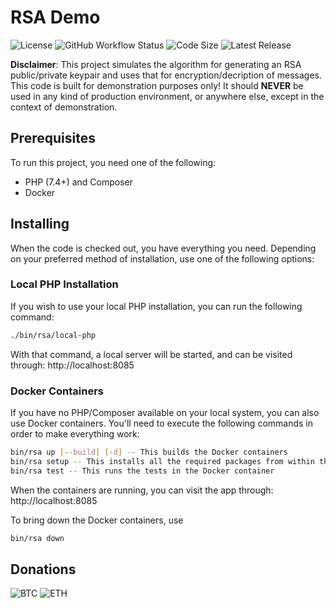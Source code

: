 # RSA Demo
![License](https://img.shields.io/github/license/ypho/rsa)
![GitHub Workflow Status](https://img.shields.io/github/workflow/status/ypho/rsa/Installation%20&%20Tests)
![Code Size](https://img.shields.io/github/languages/code-size/ypho/rsa)
![Latest Release](https://img.shields.io/github/v/release/ypho/rsa)

**Disclaimer**: This project simulates the algorithm for generating an RSA public/private keypair and uses that for
encryption/decription of messages. This code is built for demonstration purposes only! It should **NEVER** be used in 
any kind of production environment, or anywhere else, except in the context of demonstration.

## Prerequisites
To run this project, you need one of the following:
- PHP (7.4+) and Composer
- Docker

## Installing
When the code is checked out, you have everything you need. Depending on your preferred method of installation, use
one of the following options:

### Local PHP Installation
If you wish to use your local PHP installation, you can run the following command:
```bash
./bin/rsa/local-php
```
With that command, a local server will be started, and can be visited through: http://localhost:8085

### Docker Containers
If you have no PHP/Composer available on your local system, you can also use Docker containers. You'll need to 
execute the following commands in order to make everything work:
```bash
bin/rsa up [--build] [-d] -- This builds the Docker containers
bin/rsa setup -- This installs all the required packages from within the container
bin/rsa test -- This runs the tests in the Docker container
```

When the containers are running, you can visit the app through: http://localhost:8085

To bring down the Docker containers, use
```bash
bin/rsa down
```

## Donations

![BTC](https://img.shields.io/badge/BTC-bc1qaf590wa6gvgzhq60pwez9jp2nup643laasj7yl-blue)
![ETH](https://img.shields.io/badge/ETH-0x4B5cA9188A55d2CEb6E7765B7f23EceF3530531B-red)
